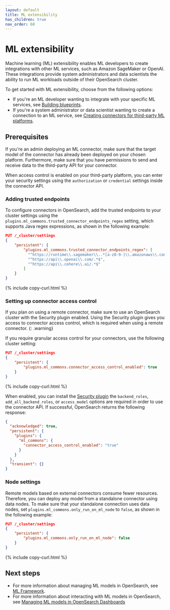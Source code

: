 ```yaml
---
layout: default
title: ML extensibility 
has_children: true
nav_order: 60
---
```


# ML extensibility

Machine learning (ML) extensibility enables ML developers to create integrations with other ML services, such as Amazon SageMaker or OpenAI. These integrations provide system administrators and data scientists the ability to run ML workloads outside of their OpenSearch cluster. 

To get started with ML extensibility, choose from the following options:

- If you're an ML developer wanting to integrate with your specific ML services, see [Building blueprints]({{site.url}}{{site.baseurl}}/ml-commons-plugin/extensibility/blueprints/).
- If you're a system administrator or data scientist wanting to create a connection to an ML service, see [Creating connectors for third-party ML platforms]({{site.url}}{{site.baseurl}}/ml-commons-plugin/extensibility/connectors/).

## Prerequisites

If you're an admin deploying an ML connector, make sure that the target model of the connector has already been deployed on your chosen platform. Furthermore, make sure that you have permissions to send and receive data to the third-party API for your connector. 

When access control is enabled on your third-party platform, you can enter your security settings using the `authorization` or `credential` settings inside the connector API.

### Adding trusted endpoints

To configure connectors in OpenSearch, add the trusted endpoints to your cluster settings using the `plugins.ml_commons.trusted_connector_endpoints_regex` setting, which supports Java regex expressions, as shown in the following example:

```json
PUT /_cluster/settings
{
    "persistent": {
        "plugins.ml_commons.trusted_connector_endpoints_regex": [
          "^https://runtime\\.sagemaker\\..*[a-z0-9-]\\.amazonaws\\.com/.*$",
          "^https://api\\.openai\\.com/.*$",
          "^https://api\\.cohere\\.ai/.*$"
        ]
    }
}
```
{% include copy-curl.html %}



### Setting up connector access control

If you plan on using a remote connector, make sure to use an OpenSearch cluster with the Security plugin enabled. Using the Security plugin gives you access to connector access control, which is required when using a remote connector.
{: .warning}

If you require granular access control for your connectors, use the following cluster setting:

```json
PUT /_cluster/settings
{
    "persistent": {
        "plugins.ml_commons.connector_access_control_enabled": true
    }
}
```
{% include copy-curl.html %}

When enabled, you can install the [Security plugin]({{site.url}}{{site.baseurl}}/security/index/) the `backend_roles`, `add_all_backend_roles`, or `access_model` options are required in order to use the connector API. If successful, OpenSearch returns the following response:

```json
{
  "acknowledged": true,
  "persistent": {
    "plugins": {
      "ml_commons": {
        "connector_access_control_enabled": "true"
      }
    }
  },
  "transient": {}
}
```

### Node settings

Remote models based on external connectors consume fewer resources. Therefore, you can deploy any model from a standalone connector using data nodes. To make sure that your standalone connection uses data nodes, set `plugins.ml_commons.only_run_on_ml_node` to `false`, as shown in the following example:

```json
PUT /_cluster/settings
{
    "persistent": {
        "plugins.ml_commons.only_run_on_ml_node": false
    }
}

```
{% include copy-curl.html %}

## Next steps

- For more information about managing ML models in OpenSearch, see [ML Framework]({{site.url}}{{site.baseurl}}/ml-commons-plugin/model-serving-framework/).
- For more information about interacting with ML models in OpenSearch, see [Managing ML models in OpenSearch Dashboards]({{site.url}}{{site.baseurl}}/ml-commons-plugin/ml-dashboard/)



